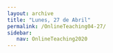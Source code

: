 ```yaml
---
layout: archive
title: "Lunes, 27 de Abril"
permalink: /OnlineTeaching04-27/
sidebar:
   nav: OnlineTeaching2020
---
```

<!---
> **ANUNCIOS:**  
>

> **PLAN PARA HOY:**
>

> **Tarea:**
>
-->
